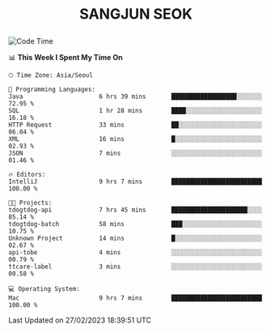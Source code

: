 <h1>
 <p align="center">
   SANGJUN SEOK
 </p>
</h1>

<!--START_SECTION:waka-->
![Code Time](http://img.shields.io/badge/Code%20Time-2%2C278%20hrs%205%20mins-blue)

📊 **This Week I Spent My Time On** 

```text
🕑︎ Time Zone: Asia/Seoul

💬 Programming Languages: 
Java                     6 hrs 39 mins       ██████████████████░░░░░░░   72.95 % 
SQL                      1 hr 28 mins        ████░░░░░░░░░░░░░░░░░░░░░   16.18 % 
HTTP Request             33 mins             ██░░░░░░░░░░░░░░░░░░░░░░░   06.04 % 
XML                      16 mins             █░░░░░░░░░░░░░░░░░░░░░░░░   02.93 % 
JSON                     7 mins              ░░░░░░░░░░░░░░░░░░░░░░░░░   01.46 % 

🔥 Editors: 
IntelliJ                 9 hrs 7 mins        █████████████████████████   100.00 % 

🐱‍💻 Projects: 
tdogtdog-api             7 hrs 45 mins       █████████████████████░░░░   85.14 % 
tdogtdog-batch           58 mins             ███░░░░░░░░░░░░░░░░░░░░░░   10.75 % 
Unknown Project          14 mins             █░░░░░░░░░░░░░░░░░░░░░░░░   02.67 % 
api-tobe                 4 mins              ░░░░░░░░░░░░░░░░░░░░░░░░░   00.79 % 
ttcare-label             3 mins              ░░░░░░░░░░░░░░░░░░░░░░░░░   00.58 % 

💻 Operating System: 
Mac                      9 hrs 7 mins        █████████████████████████   100.00 % 
```


 Last Updated on 27/02/2023 18:39:51 UTC
<!--END_SECTION:waka-->
